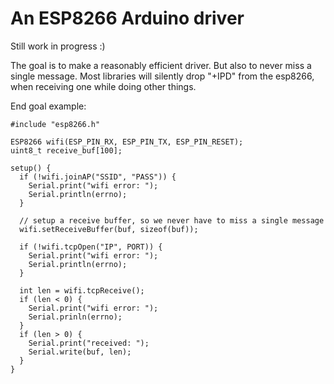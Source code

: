 # An ESP8266 Arduino driver

Still work in progress :)

The goal is to make a reasonably efficient driver. But also to never miss a
single message. Most libraries will silently drop "+IPD" from the esp8266,
when receiving one while doing other things.

End goal example:
```
#include "esp8266.h"

ESP8266 wifi(ESP_PIN_RX, ESP_PIN_TX, ESP_PIN_RESET);
uint8_t receive_buf[100];

setup() {
  if (!wifi.joinAP("SSID", "PASS")) {
    Serial.print("wifi error: ");
    Serial.println(errno);
  }
  
  // setup a receive buffer, so we never have to miss a single message
  wifi.setReceiveBuffer(buf, sizeof(buf));
  
  if (!wifi.tcpOpen("IP", PORT)) {
    Serial.print("wifi error: ");
    Serial.println(errno);
  }
  
  int len = wifi.tcpReceive();
  if (len < 0) {
    Serial.print("wifi error: ");
    Serial.prinln(errno);
  }
  if (len > 0) {
    Serial.print("received: ");
    Serial.write(buf, len);
  }
}
```
